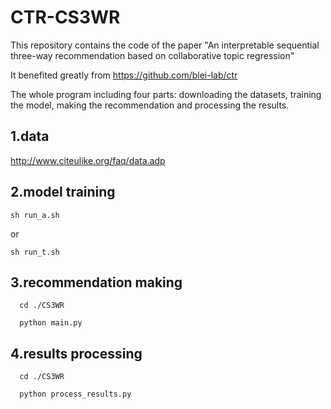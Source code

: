 # CTR-CS3WR
This repository contains the code of the paper  "An interpretable sequential three-way recommendation based on collaborative topic regression"

It benefited greatly from https://github.com/blei-lab/ctr

The whole program including four parts: downloading the datasets, training the model,  making the recommendation and processing the results.

## 1.data
http://www.citeulike.org/faq/data.adp

## 2.model training
  ```
  sh run_a.sh
  ```

or 
  ```
  sh run_t.sh
  ```
## 3.recommendation making
```
  cd ./CS3WR

  python main.py
```
## 4.results processing
```
  cd ./CS3WR

  python process_results.py
```
